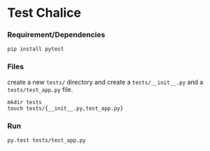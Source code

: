 # Test Chalice

### Requirement/Dependencies

    pip install pytest

### Files
create a new `tests/` directory and create a `tests/__init__.py` and a `tests/test_app.py` file.

    mkdir tests
    touch tests/{__init__.py,test_app.py}

### Run

    py.test tests/test_app.py